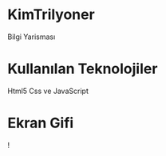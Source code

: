 # KimTrilyoner

Bilgi Yarisması

# Kullanılan Teknolojiler

Html5 Css ve JavaScript

# Ekran Gifi

! [](/images/ekran.gif)
